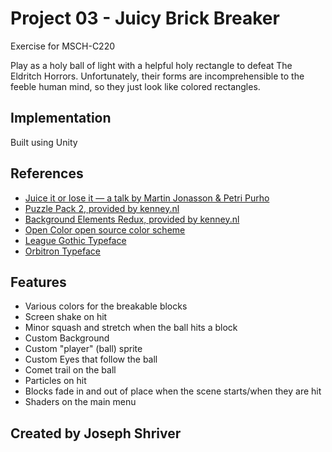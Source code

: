 # Project 03 - Juicy Brick Breaker

Exercise for MSCH-C220

Play as a holy ball of light with a helpful holy rectangle to defeat The Eldritch Horrors. Unfortunately, their forms are incomprehensible to the feeble human mind, so they just look like colored rectangles. 


## Implementation

Built using Unity


## References
 * [Juice it or lose it — a talk by Martin Jonasson & Petri Purho](https://www.youtube.com/watch?v=Fy0aCDmgnxg)
 * [Puzzle Pack 2, provided by kenney.nl](https://kenney.nl/assets/puzzle-pack-2)
 * [Background Elements Redux, provided by kenney.nl](https://kenney.nl/assets/background-elements-redux)
 * [Open Color open source color scheme](https://yeun.github.io/open-color/)
 * [League Gothic Typeface](https://www.theleagueofmoveabletype.com/league-gothic)
 * [Orbitron Typeface](https://www.theleagueofmoveabletype.com/orbitron)


## Features
 * Various colors for the breakable blocks
 * Screen shake on hit
 * Minor squash and stretch when the ball hits a block
 * Custom Background
 * Custom "player" (ball) sprite
 * Custom Eyes that follow the ball
 * Comet trail on the ball
 * Particles on hit
 * Blocks fade in and out of place when the scene starts/when they are hit
 * Shaders on the main menu


## Created by Joseph Shriver
